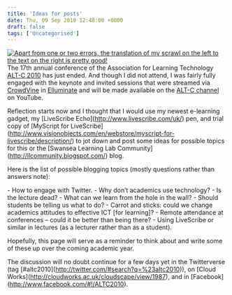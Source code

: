 ```yaml
---
title: 'Ideas for posts'
date: Thu, 09 Sep 2010 12:48:00 +0000
draft: false
tags: ['Uncategorised']
---
```


[![Apart from one or two errors, the translation of my scrawl on the left to the text on the right is pretty good!](https://blog.cpjobling.net/wp-content/uploads/2016/11/4910b-2010-09-09_1349.png?w=300)](https://blog.cpjobling.net/wp-content/uploads/2016/11/4910b-2010-09-09_1349.png)The 17th annual conference of the Association for Learning Technology [ALT-C 2010](http://www.alt.ac.uk/altc2010/) has just ended. And though I did not attend, I was fairly fully engaged with the keynote and invited sessions that were streamed via [CrowdVine](http://altc2010.alt.ac.uk/pages/online_participation) in [Elluminate](http://www.elluminate.com/) and will be made available on the [ALT-C channel](http://www.youtube.com/user/ClipsFromALT) on YouTube.

Reflection starts now and I thought that I would use my newest e-learning gadget, my \[LiveScribe Echo\](http://www.livescribe.com/uk/) pen, and trial copy of \[MyScript for LiveScribe\](http://www.visionobjects.com/en/webstore/myscript-for-livescribe/description/) to jot down and post some ideas for possible topics for this or the \[Swansea Learning Lab Community\](http://llcommunity.blogspot.com/) blog.

Here is the list of possible blogging topics (mostly questions rather than answers note):

\- How to engage with Twitter. - Why don’t academics use technology? - Is the lecture dead? - What can we learn from the hole in the wall? - Should students be telling us what to do? - Carrot and sticks: could we change academics attitudes to effective ICT \[for learning\]? - Remote attendance at conferences – could it be better than being there? \- Using LiveScribe or similar in lectures (as a lecturer rather than as a student).

Hopefully, this page will serve as a reminder to think about and write some of these up over the coming academic year.

The discussion will no doubt continue for a few days yet in the Twitterverse (tag \[#altc2010\](http://twitter.com/#search?q=%23altc2010)), on \[Cloud Works\](http://cloudworks.ac.uk/cloudscape/view/1987), and in \[Facebook\](http://www.facebook.com/#!/ALTC2010).